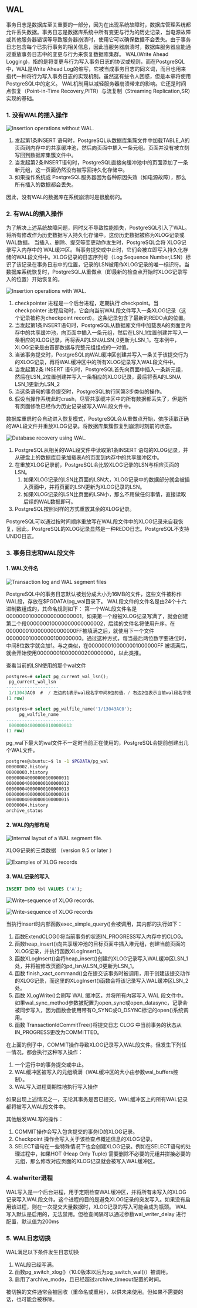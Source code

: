## WAL

事务日志是数据库至关重要的一部分，因为在出现系统故障时，数据库管理系统都允许丢失数据。事务日志是数据库系统中所有变更与行为的历史记录，当电源故障或其他服务器错误等导致服务器崩溃时，使用它可以确保数据不会丢失。由于事务日志包含每个已执行事务的相关信息，因此当服务器崩溃时，数据库服务器应能通过重放事务日志中的变更与行为来恢复数据库集群。
WAL(Write Ahead Logging)，指的是将变更与行为写入事务日志的协议或规则，而在PostgreSQL中，WAL是Write Ahead Log的缩写，它被当成事务日志的同义词，而且也用来指代一种将行为写入事务日志的实现机制。虽然这有些令人困惑，但是本章将使用PostgreSQL中的定义。
WAL机制用以减轻服务器崩溃带来的影响。它还是时间点恢复（Point-in-Time Recovery,PITR）与流复制（Streaming Replication,SR）实现的基础。

### 1. 没有WAL的插入操作

![Insertion operations without WAL.](images/fig-9-01.png) 

1. 发起第1条INSERT 语句时，PostgreSQL从数据库集簇文件中加载TABLE_A的页面到内存中的共享缓冲池，然后向页面中插入一条元组。页面并没有被立刻写回到数据库集簇文件中。
2. 当发起第2条INSERT语句时，PostgreSQL直接向缓冲池中的页面添加了一条新元组，这一页面仍然没有被写回持久化存储中。
3. 如果操作系统或 PostgreSQL服务器因为各种原因失效（如电源故障），那么所有插入的数据都会丢失。

因此，没有WAL的数据库在系统崩溃时是很脆弱的。

### 2. 有WAL的插入操作

为了解决上述系统故障问题，同时又不导致性能损失，PostgreSQL引入了WAL。将所有修改作为历史数据写入持久化存储中。这份历史数据被称为XLOG记录或WAL数据。
当插入、删除、提交等变更动作发生时，PostgreSQL会将 XLOG记录写入内存中的 WAL缓冲区。当事务提交或中止时，它们会被立即写入持久化存储的WAL段文件中。XLOG记录的日志序列号（Log Sequence Number,LSN）标识了该记录在事务日志中的位置，记录的LSN被用作XLOG记录的唯一标识符。当数据库系统恢复时，PostgreSQL从重做点（即最新的检查点开始时XLOG记录写入的位置）开始恢复的。

![Insertion operations with WAL.](images/fig-9-02.png) 

1. checkpointer 进程是一个后台进程，定期执行 checkpoint。当 checkpointer 进程启动时，它会向当前WAL段文件写入一条XLOG记录（这个记录被称为checkpoint record）。这条记录包含了最新的REDO点的位置。
2. 当发起第1条INSERT语句时，PostgreSQL从数据库文件中加载表A的页面至内存中的共享缓冲池，向页面中插入一条元组，然后在LSN_1位置创建并写入一条相应的XLOG记录，再将表A的LSN从LSN_0更新为LSN_1。在本例中，XLOG记录是由首部数据与完整元组组成的一对值。
3. 当该事务提交时，PostgreSQL向WAL缓冲区创建并写入一条关于该提交行为的XLOG记录，再将WAL缓冲区中的所有XLOG记录写入WAL段文件中。
4. 当发起第2条 INSERT 语句时，PostgreSQL首先向页面中插入一条新元组，然后在LSN_2位置创建并写入一条相应的XLOG记录，最后将表A的LSN从LSN_1更新为LSN_2
5. 当这条语句的事务提交时，PostgreSQL执行同第3步类似的操作。
6. 假设当操作系统此时crash，尽管共享缓冲区中的所有数据都丢失了，但是所有页面修改已经作为历史记录被写入WAL段文件中。

数据库重启时会自动进入恢复模式，PostgreSQL会从重做点开始，依序读取正确的WAL段文件并重放XLOG记录。将数据库集簇恢复到崩溃时刻前的状态。

![Database recovery using WAL.](images/fig-9-03.png) 

1. PostgreSQL从相关的WAL段文件中读取第1条INSERT 语句的XLOG记录，并从硬盘上的数据库目录加载表A的页面到内存中的共享缓冲区中。
2. 在重放XLOG记录前，PostgreSQL会比较XLOG记录的LSN与相应页面的LSN。
    1. 如果XLOG记录的LSN比页面的LSN大，XLOG记录中的数据部分就会被插入页面中，并将页面的LSN更新为XLOG记录的LSN。
    2. 如果XLOG记录的LSN比页面的LSN小，那么不用做任何事情，直接读取后续的WAL数据即可。
3. PostgreSQL按照同样的方式重放其余的XLOG记录。

PostgreSQL可以通过按时间顺序重放写在WAL段文件中的XLOG记录来自我恢复，因此，PostgreSQL的XLOG记录显然是一种REDO日志。PostgreSQL不支持UNDO日志。

### 3. 事务日志和WAL段文件

#### 1. WAL文件名

![Transaction log and WAL segment files](images/fig-9-06.png) 

PostgreSQL中的事务日志默认被划分成大小为16MB的文件，这些文件被称作WAL段，存放在$PGDATA/pg_wal目录下。
WAL段文件的文件名是由24个十六进制数组成的，其命名规则如下：
第一个WAL段文件名是000000010000000000000001，如果第一个段被XLOG记录写满了，就会创建第二个段000000010000000000000002，后续的文件名将使用升序。在0000000100000000000000FF被填满之后，就使用下一个文件000000010000000100000000。通过这种方式，每当最后两位数字要进位时，中间8位数字就会加1。与之类似，在0000000100000001000000FF 被填满后，就会开始使用000000010000000200000000，以此类推。

查看当前的LSN使用的那个wal文件

```sql
postgres=# select pg_current_wal_lsn();
 pg_current_wal_lsn 
--------------------
 1/13043AC0  #  / 左边的1表示wal段名字中间8位的值，/ 右边2位表示当前wal段名字使用的序列号
(1 row)

postgres=# select pg_walfile_name('1/13043AC0');
     pg_walfile_name      
--------------------------
 000000040000000100000013
(1 row)
```

pg_wal下最大的wal文件不一定时当前正在使用的，PostgreSQL会提前创建出几个WAL文件。

```bash
postgres@ubuntu:~$ ls -1 $PGDATA/pg_wal
00000002.history
00000003.history
000000040000000100000011
000000040000000100000012
000000040000000100000013
000000040000000100000014
000000040000000100000015
00000004.history
archive_status
```

#### 2. WAL的内部布局

![Internal layout of a WAL segment file.](images/fig-9-07.png) 

XLOG记录的三类数据 （version 9.5 or later ）

![Examples of XLOG records](images/fig-9-10.png) 

#### 3. WAL记录的写入

```sql
INSERT INTO tbl VALUES ('A');
```

![Write-sequence of XLOG records.](images/fig-9-11.png) 

![Write-sequence of XLOG records](images/fig-9-12.png) 

当执行insert时内部函数exec_simple_query()会被调用，其内部的执行如下：

1. 函数ExtendCLOG()将当前事务的状态IN_PROGRESS写入内存中的CLOG。
2. 函数heap_insert()向共享缓冲池的目标页面中插入堆元组，创建当前页面的XLOG记录，并执行函数XLogInsert()。
3. 函数XLogInsert()会将heap_insert()创建的XLOG记录写入WAL缓冲区LSN_1处，并将被修改页面的pd_lsn从LSN_0更新为LSN_1。
4. 函数 finish_xact_command()会在提交该事务时被调用，用于创建该提交动作的XLOG记录，而这里的XLogInsert()函数会将该记录写入WAL缓冲区LSN_2处。
5. 函数 XLogWrite()会刷写 WAL 缓冲区，并将所有内容写入 WAL 段文件中。如果wal_sync_method参数被配置为open_sync或open_datasync，记录会被同步写入，因为函数会使用带有O_SYNC或O_DSYNC标记的open()系统调用。
6. 函数 TransactionIdCommitTree()将提交日志 CLOG 中当前事务的状态从IN_PROGRESS更改为COMMITTED。

在上面的例子中，COMMIT操作导致XLOG记录写入WAL段文件。但发生下列任一情况，都会执行这种写入操作：

1. 一个运行中的事务提交或中止。
2. WAL缓冲区被写入的元组填满（WAL缓冲区的大小由参数wal_buffers控制）。
3. WAL写入进程周期性地执行写入操作

如果出现上述情况之一，无论其事务是否已提交，WAL缓冲区上的所有WAL记录都将被写入WAL段文件中。

其他触发WAL写的操作：

1. COMMIT操作会写入包含提交的事务ID的XLOG记录。
2. Checkpoint 操作会写入关于该检查点概述信息的XLOG记录。
3. SELECT语句在一些特殊情况下也会创建XLOG记录。例如在SELECT语句的处理过程中，如果HOT (Heap Only Tuple) 需要删除不必要的元组并拼接必要的元组，那么修改对应页面的XLOG记录就会被写入WAL缓冲区。

### 4. walwriter进程

WAL写入是一个后台进程，用于定期检查WAL缓冲区，并将所有未写入的XLOG记录写入WAL段文件。这个进程的目的是避免XLOG记录的突发写入。如果没有启用该进程，则在一次提交大量数据时，XLOG记录的写入可能会成为瓶颈。
WAL写入默认是启用的，无法禁用。但检查间隔可以通过参数wal_writer_delay 进行配置，默认值为200ms

### 5. WAL日志切换

WAL满足以下条件发生日志切换

1. WAL段已经写满。
2. 函数pg_switch_xlog()（10.0版本以后为pg_switch_wal()）被调用。
3. 启用了archive_mode，且已经超过archive_timeout配置的时间。

被切换的文件通常会被回收（重命名或重用），以供未来使用。但如果不需要的话，也可能会被移除。

